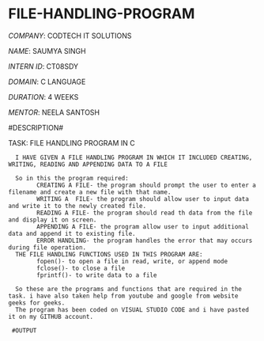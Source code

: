 # FILE-HANDLING-PROGRAM

*COMPANY*: CODTECH IT SOLUTIONS

*NAME*: SAUMYA SINGH

*INTERN ID*: CT08SDY

*DOMAIN*: C LANGUAGE

*DURATION*: 4 WEEKS

*MENTOR*: NEELA SANTOSH

#DESCRIPTION#

TASK: FILE HANDLING PROGRAM IN C 

      I HAVE GIVEN A FILE HANDLING PROGRAM IN WHICH IT INCLUDED CREATING, WRITING, READING AND APPENDING DATA TO A FILE
      
      So in this the program required:
            CREATING A FILE- the program should prompt the user to enter a filename and create a new file with that name.
            WRITING A  FILE- the program should allow user to input data and write it to the newly created file.
            READING A FILE- the program should read th data from the file and display it on screen.
            APPENDING A FILE- the program allow user to input additional data and append it to existing file.
            ERROR HANDLING- the program handles the error that may occurs during file operation.
      THE FILE HANDLING FUNCTIONS USED IN THIS PROGRAM ARE:
            fopen()- to open a file in read, write, or append mode
            fclose()- to close a file
            fprintf()- to write data to a file

      So these are the programs and functions that are required in the task. i have also taken help from youtube and google from website geeks for geeks.
      The program has been coded on VISUAL STUDIO CODE and i have pasted it on my GITHUB account.

     #OUTPUT

     
     
